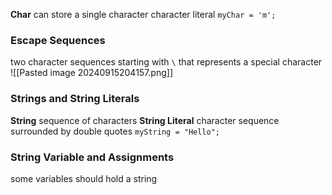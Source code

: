 **Char**
	can store a single character 
	character literal `myChar = 'm';`

### Escape Sequences
two character sequences starting with `\` that represents a special character 
![[Pasted image 20240915204157.png]]

### Strings and String Literals 
**String**
	sequence of characters 
**String Literal**
	character sequence surrounded by double quotes 
		`myString = "Hello";`

### String Variable and Assignments 
some variables should hold a string 
